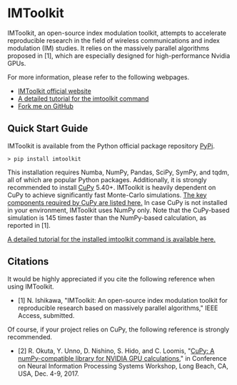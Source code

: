 # IMToolkit

IMToolkit, an open-source index modulation toolkit, attempts to accelerate reproducible research in the field of wireless communications and index modulation (IM) studies.
It relies on the massively parallel algorithms proposed in [1], which are especially designed for high-performance Nvidia GPUs.

For more information, please refer to the following webpages.
- [IMToolkit official website](https://ishikawa.cc/imtoolkit/)
- [A detailed tutorial for the imtoolkit command](https://ishikawa.cc/imtoolkit/tutorial.html)
- [Fork me on GitHub](https://github.com/imtoolkit/imtoolkit)

## Quick Start Guide

IMToolkit is available from the Python official package repository [PyPi](https://pypi.org/project/imtoolkit/).

    > pip install imtoolkit

This installation requires Numba, NumPy, Pandas, SciPy, SymPy, and tqdm, all of which are popular Python packages.
Additionally, it is strongly recommended to install [CuPy](https://cupy.chainer.org/) 5.40+. 
IMToolkit is heavily dependent on CuPy to achieve significantly fast Monte-Carlo simulations.
[The key components required by CuPy are listed here.](https://docs-cupy.chainer.org/en/stable/install.html)
In case CuPy is not installed in your environment, IMToolkit uses NumPy only.
Note that the CuPy-based simulation is 145 times faster than the NumPy-based calculation, as reported in [1].

[A detailed tutorial for the installed imtoolkit command is available here.](https://ishikawa.cc/imtoolkit/tutorial.html)

## Citations

It would be highly appreciated if you cite the following reference when using IMToolkit.

- [1] N. Ishikawa, "IMToolkit: An open-source index modulation toolkit for reproducible research based on massively parallel algorithms," IEEE Access, submitted.

Of course, if your project relies on CuPy, the following reference is strongly recommended.

- [2] R. Okuta, Y. Unno, D. Nishino, S. Hido, and C. Loomis, "[CuPy: A numPy-compatible library for NVIDIA GPU calculations](http://learningsys.org/nips17/assets/papers/paper_16.pdf)," in Conference on Neural Information Processing Systems Workshop, Long Beach, CA, USA, Dec. 4-9, 2017.


